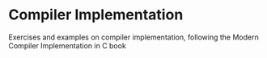 # Compiler Implementation

Exercises and examples on compiler implementation, following the Modern Compiler Implementation in C book
